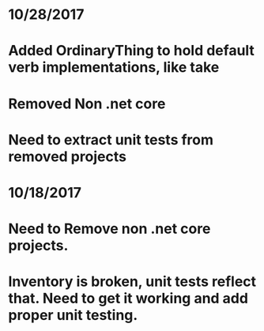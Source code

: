 # 10/28/2017 
# Added OrdinaryThing to hold default verb implementations, like take
# Removed Non .net core
# Need to extract unit tests from removed projects

# 10/18/2017
# Need to Remove non .net core projects. 
# Inventory is broken, unit tests reflect that. Need to get it working and add proper unit testing. 